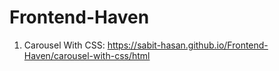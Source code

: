 # Frontend-Haven
1. Carousel With CSS: https://sabit-hasan.github.io/Frontend-Haven/carousel-with-css/html
